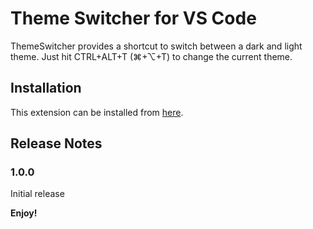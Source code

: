 # Theme Switcher for VS Code

ThemeSwitcher provides a shortcut to switch between a dark and light theme. Just hit CTRL+ALT+T (⌘+⌥+T) to change the current theme.

## Installation

This extension can be installed from [here](https://marketplace.visualstudio.com/items?itemName=latusinski.theme-switcher).

## Release Notes

### 1.0.0

Initial release


**Enjoy!**
